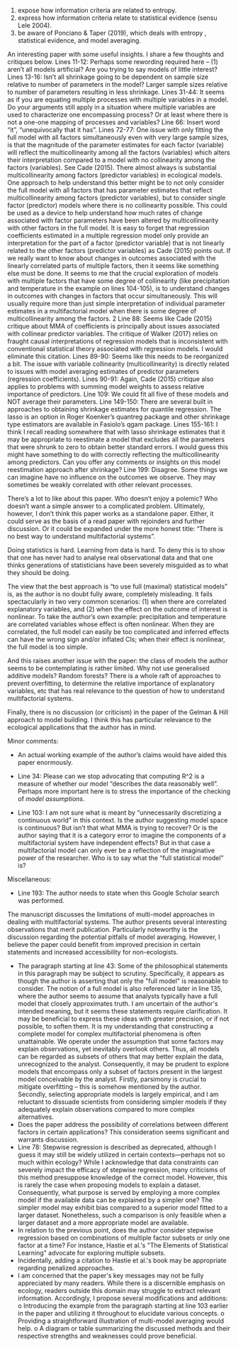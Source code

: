 
1) expose how information criteria are related to entropy.
2) express how information criteria relate to statistical evidence (sensu Lele 2004).
3) be aware of Ponciano & Taper (2019), which deals with entropy , statistical evidence, and model averaging. 



An interesting paper with some useful insights. I share a few thoughts and
critiques below.
Lines 11-12: Perhaps some rewording required here – (1) aren’t all models
artificial? Are you trying to say models of little interest?
Lines 13-16: Isn’t all shrinkage going to be dependent on sample size relative to
number of parameters in the model? Larger sample sizes relative to number of
parameters resulting in less shrinkage.
Lines 31-44: It seems as if you are equating multiple processes with multiple
variables in a model. Do your arguments still apply in a situation where multiple
variables are used to characterize one encompassing process? Or at least where
there is not a one-one mapping of processes and variables?
Line 66: Insert word “it”, “unequivocally that it has”.
Lines 72-77: One issue with only fitting the full model with all factors
simultaneously even with very large sample sizes, is that the magnitude of the
parameter estimates for each factor (variable) will reflect the multicollinearity
among all the factors (variables) which alters their interpretation compared to a
model with no collinearity among the factors (variables). See Cade (2015). There
almost always is substantial multicollinearity among factors (predictor variables)
in ecological models. One approach to help understand this better might be to not
only consider the full model with all factors that has parameter estimates that
reflect multicollinearity among factors (predictor variables), but to consider single
factor (predictor) models where there is no collinearity possible. This could be
used as a device to help understand how much rates of change associated with
factor parameters have been altered by multicollinearity with other factors in the
full model. It is easy to forget that regression coefficients estimated in a multiple
regression model only provide an interpretation for the part of a factor (predictor
variable) that is not linearly related to the other factors (predictor variables) as
Cade (2015) points out. If we really want to know about changes in outcomes
associated with the linearly correlated parts of multiple factors, then it seems like
something else must be done. It seems to me that the crucial exploration of models
with multiple factors that have some degree of collinearity (like precipitation and
temperature in the example on lines 104-105), is to understand changes in
outcomes with changes in factors that occur simultaneously. This will usually
require more than just simple interpretation of individual parameter estimates in a
multifactorial model when there is some degree of multicollinearity among the
factors.
2
Line 88: Seems like Cade (2015) critique about MMA of coefficients is principally
about issues associated with collinear predictor variables. The critique of Walker
(2017) relies on fraught causal interpretations of regression models that is
inconsistent with conventional statistical theory associated with regression models.
I would eliminate this citation.
Lines 89-90: Seems like this needs to be reorganized a bit. The issue with variable
collinearity (multicollinearity) is directly related to issues with model averaging
estimates of predictor parameters (regression coefficients).
Lines 90-91: Again, Cade (2015) critique also applies to problems with summing
model weights to assess relative importance of predictors.
Line 109: We could fit all five of these models and NOT average their parameters.
Line 149-150: There are several built in approaches to obtaining shrinkage
estimates for quantile regression. The lasso is an option in Roger Koenker’s
quantreg package and other shrinkage type estimators are available in Fasiolo’s
qgam package.
Lines 155-161: I think I recall reading somewhere that with lasso shrinkage
estimates that it may be appropriate to reestimate a model that excludes all the
parameters that were shrunk to zero to obtain better standard errors. I would
guess this might have something to do with correctly reflecting the
multicollinearity among predictors. Can you offer any comments or insights on
this model reestimation approach after shrinkage?
Line 199: Disagree. Some things we can imagine have no influence on the
outcomes we observe. They may sometimes be weakly correlated with other
relevant processes.


There’s a lot to like about this paper. Who doesn’t enjoy a polemic? Who doesn’t want a simple answer to a complicated problem. Ultimately, however, I don’t think this paper works as a standalone paper. Either, it could serve as the basis of a read paper with rejoinders and further discussion. Or it could be expanded under the more honest title: “There is no best way to understand multifactorial systems”.

 

Doing statistics is hard. Learning from data is hard. To deny this is to show that one has never had to analyse real observational data and that one thinks generations of statisticians have been severely misguided as to what they should be doing.

 

The view that the best approach is “to use full (maximal) statistical models” is, as the author is no doubt fully aware, completely misleading. It fails spectacularly in two very common scenarios: (1) when there are correlated explanatory variables, and (2) when the effect on the outcome of interest is nonlinear. To take the author’s own example: precipitation and temperature are correlated variables whose effect is often nonlinear. When they are correlated, the full model can easily be too complicated and inferred effects can have the wrong sign and/or inflated CIs; when their effect is nonlinear, the full model is too simple.

 

And this raises another issue with the paper: the class of models the author seems to be contemplating is rather limited. Why not use generalised additive models? Random forests? There is a whole raft of approaches to prevent overfitting, to determine the relative importance of explanatory variables, etc that has real relevance to the question of how to understand multifactorial systems.

 

Finally, there is no discussion (or criticism) in the paper of the Gelman & Hill approach to model building. I think this has particular relevance to the ecological applications that the author has in mind.

 

 

Minor comments:

 

* An actual working example of the author’s claims would have aided this paper enormously. 

 

* Line 34: Please can we stop advocating that computing R^2 is a measure of whether our model “describes the data reasonably well”. Perhaps more important here is to stress the importance of the checking of *model assumptions*.

 

* Line 103: I am not sure what is meant by “unnecessarily discretizing a continuous world” in this context. Is the author suggesting model space is continuous? But isn’t that what MMA is trying to recover? Or is the author saying that it is a category error to imagine the components of a multifactorial system have independent effects? But in that case a multifactorial model can only ever be a reflection of the imaginative power of the researcher. Who is to say what the “full statistical model” is?

 

Miscellaneous:

 

* Line 193: The author needs to state when this Google Scholar search was performed.

The manuscript discusses the limitations of multi-model approaches in dealing with multifactorial
systems. The author presents several interesting observations that merit publication. Particularly
noteworthy is the discussion regarding the potential pitfalls of model averaging.
However, I believe the paper could benefit from improved precision in certain statements and
increased accessibility for non-ecologists.
- The paragraph starting at line 43: Some of the philosophical statements in this paragraph
may be subject to scrutiny. Specifically, it appears as though the author is asserting that
only the "full model" is reasonable to consider. The notion of a full model is also referenced
later in line 135, where the author seems to assume that analysts typically have a full model
that closely approximates truth. I am uncertain of the author's intended meaning, but it
seems these statements require clarification. It may be beneficial to express these ideas with
greater precision, or if not possible, to soften them. It is my understanding that constructing
a complete model for complex multifactorial phenomena is often unattainable. We operate
under the assumption that some factors may explain observations, yet inevitably overlook
others. Thus, all models can be regarded as subsets of others that may better explain the
data, unrecognized to the analyst. Consequently, it may be prudent to explore models that
encompass only a subset of factors present in the largest model conceivable by the analyst.
Firstly, parsimony is crucial to mitigate overfitting – this is somehow mentioned by the
author. Secondly, selecting appropriate models is largely empirical, and I am reluctant to
dissuade scientists from considering simpler models if they adequately explain
observations compared to more complex alternatives.
- Does the paper address the possibility of correlations between different factors in certain
applications? This consideration seems significant and warrants discussion.
- Line 78: Stepwise regression is described as deprecated, although I guess it may still be
widely utilized in certain contexts—perhaps not so much within ecology? While I
acknowledge that data constraints can severely impact the efficacy of stepwise regression,
many criticisms of this method presuppose knowledge of the correct model. However, this
is rarely the case when proposing models to explain a dataset. Consequently, what purpose
is served by employing a more complex model if the available data can be explained by a
simpler one? The simpler model may exhibit bias compared to a superior model fitted to a
larger dataset. Nonetheless, such a comparison is only feasible when a larger dataset and a
more appropriate model are available.
- In relation to the previous point, does the author consider stepwise regression based on
combinations of multiple factor subsets or only one factor at a time? For instance, Hastie et
al.'s "The Elements of Statistical Learning" advocate for exploring multiple subsets.
- Incidentally, adding a citation to Hastie et al.'s book may be appropriate regarding
penalized approaches.
- I am concerned that the paper's key messages may not be fully appreciated by many
readers. While there is a discernible emphasis on ecology, readers outside this domain may
struggle to extract relevant information. Accordingly, I propose several modifications and
additions:
o Introducing the example from the paragraph starting at line 103 earlier in the paper
and utilizing it throughout to elucidate various concepts.
o Providing a straightforward illustration of multi-model averaging would help.
o A diagram or table summarizing the discussed methods and their respective
strengths and weaknesses could prove beneficial.
